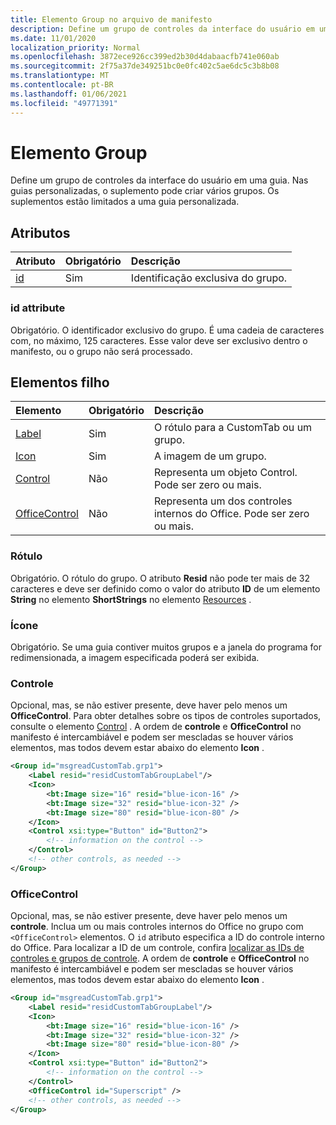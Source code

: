 ```yaml
---
title: Elemento Group no arquivo de manifesto
description: Define um grupo de controles da interface do usuário em uma guia.
ms.date: 11/01/2020
localization_priority: Normal
ms.openlocfilehash: 3872ece926cc399ed2b30d4dabaacfb741e060ab
ms.sourcegitcommit: 2f75a37de349251bc0e0fc402c5ae6dc5c3b8b08
ms.translationtype: MT
ms.contentlocale: pt-BR
ms.lasthandoff: 01/06/2021
ms.locfileid: "49771391"
---
```

# <a name="group-element"></a>Elemento Group

Define um grupo de controles da interface do usuário em uma guia. Nas guias personalizadas, o suplemento pode criar vários grupos. Os suplementos estão limitados a uma guia personalizada.

## <a name="attributes"></a>Atributos

|  Atributo  |  Obrigatório  |  Descrição  |
|:-----|:-----|:-----|
|  [id](#id-attribute)  |  Sim  | Identificação exclusiva do grupo.|

### <a name="id-attribute"></a>id attribute

Obrigatório. O identificador exclusivo do grupo. É uma cadeia de caracteres com, no máximo, 125 caracteres. Esse valor deve ser exclusivo dentro o manifesto, ou o grupo não será processado.

## <a name="child-elements"></a>Elementos filho

|  Elemento |  Obrigatório  |  Descrição  |
|:-----|:-----|:-----|
|  [Label](#label)      | Sim |  O rótulo para a CustomTab ou um grupo.  |
|  [Icon](icon.md)      | Sim |  A imagem de um grupo.  |
|  [Control](#control)    | Não |  Representa um objeto Control. Pode ser zero ou mais.  |
|  [OfficeControl](#officecontrol)  | Não | Representa um dos controles internos do Office. Pode ser zero ou mais. |

### <a name="label"></a>Rótulo

Obrigatório. O rótulo do grupo. O atributo **Resid** não pode ter mais de 32 caracteres e deve ser definido como o valor do atributo **ID** de um elemento **String** no elemento **ShortStrings** no elemento [Resources](resources.md) .

### <a name="icon"></a>Ícone

Obrigatório. Se uma guia contiver muitos grupos e a janela do programa for redimensionada, a imagem especificada poderá ser exibida.

### <a name="control"></a>Controle

Opcional, mas, se não estiver presente, deve haver pelo menos um **OfficeControl**. Para obter detalhes sobre os tipos de controles suportados, consulte o elemento [Control](control.md) . A ordem de **controle** e **OfficeControl** no manifesto é intercambiável e podem ser mescladas se houver vários elementos, mas todos devem estar abaixo do elemento **Icon** .

```xml
<Group id="msgreadCustomTab.grp1">
    <Label resid="residCustomTabGroupLabel"/>
    <Icon>
        <bt:Image size="16" resid="blue-icon-16" />
        <bt:Image size="32" resid="blue-icon-32" />
        <bt:Image size="80" resid="blue-icon-80" />
    </Icon>
    <Control xsi:type="Button" id="Button2">
        <!-- information on the control -->
    </Control>
    <!-- other controls, as needed -->
</Group>
```

### <a name="officecontrol"></a>OfficeControl

Opcional, mas, se não estiver presente, deve haver pelo menos um **controle**. Inclua um ou mais controles internos do Office no grupo com `<OfficeControl>` elementos. O `id` atributo especifica a ID do controle interno do Office. Para localizar a ID de um controle, confira [localizar as IDs de controles e grupos de controle](../../design/built-in-button-integration.md#find-the-ids-of-controls-and-control-groups). A ordem de **controle** e **OfficeControl** no manifesto é intercambiável e podem ser mescladas se houver vários elementos, mas todos devem estar abaixo do elemento **Icon** .

```xml
<Group id="msgreadCustomTab.grp1">
    <Label resid="residCustomTabGroupLabel"/>
    <Icon>
        <bt:Image size="16" resid="blue-icon-16" />
        <bt:Image size="32" resid="blue-icon-32" />
        <bt:Image size="80" resid="blue-icon-80" />
    </Icon>
    <Control xsi:type="Button" id="Button2">
        <!-- information on the control -->
    </Control>
    <OfficeControl id="Superscript" />
    <!-- other controls, as needed -->
</Group>
```
